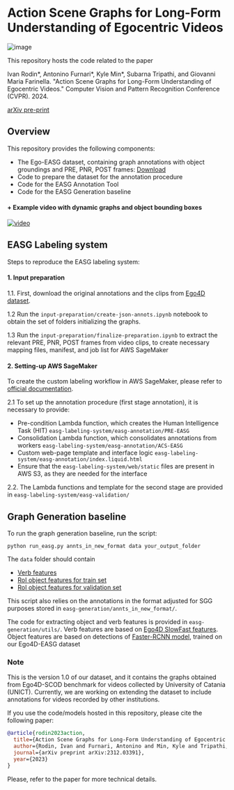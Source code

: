 # Action Scene Graphs for Long-Form Understanding of Egocentric Videos

![image](https://github.com/fpv-iplab/EASG/assets/17033647/e38d266b-ba22-4fff-98b7-29046ec2611d)


This repository hosts the code related to the paper

Ivan Rodin*, Antonino Furnari*, Kyle Min*, Subarna Tripathi, and Giovanni Maria Farinella. "Action Scene Graphs for Long-Form Understanding of Egocentric Videos." Computer Vision and Pattern Recognition Conference (CVPR). 2024.

[arXiv pre-print](https://arxiv.org/pdf/2312.03391.pdf)


## Overview
This repository provides the following components:
 * The Ego-EASG dataset, containing graph annotations with object groundings and PRE, PNR, POST frames: [Download](https://iplab.dmi.unict.it/sharing/EASG/EASG.zip)
 * Code to prepare the dataset for the annotation procedure
 * Code for the EASG Annotation Tool
 * Code for the EASG Generation baseline

#### + Example video with dynamic graphs and object bounding boxes
[![video](http://markdown-videos-api.jorgenkh.no/youtube/Qx3UHbl08K4?width=640&height=360)](https://youtu.be/Qx3UHbl08K4)

## EASG Labeling system

Steps to reproduce the EASG labeling system:

#### 1. Input preparation
1.1. First, download the original annotations and the clips from [Ego4D dataset](https://ego4d-data.org/docs/start-here/).

1.2 Run the `input-preparation/create-json-annots.ipynb` notebook to obtain the set of folders initializing the graphs.

1.3 Run the `input-preparation/finalize-preparation.ipynb` to extract the relevant PRE, PNR, POST frames from video clips, to create necessary mapping files, manifest, and job list for AWS SageMaker

#### 2. Setting-up AWS SageMaker

To create the custom labeling workflow in AWS SageMaker, please refer to [official documentation](https://docs.aws.amazon.com/sagemaker/latest/dg/sms-custom-templates.html).

2.1 To set up the annotation procedure (first stage annotation), it is necessary to provide:
* Pre-condition Lambda function, which creates the Human Intelligence Task (HIT)
`easg-labeling-system/easg-annotation/PRE-EASG`
* Consolidation Lambda function, which consolidates annotations from workers
`easg-labeling-system/easg-annotation/ACS-EASG`
* Custom web-page template and interface logic
`easg-labeling-system/easg-annotation/index.liquid.html`
* Ensure that the `easg-labeling-system/web/static` files are present in AWS S3, as they are needed for the interface

2.2. The Lambda functions and template for the second stage are provided in `easg-labeling-system/easg-validation/`


## Graph Generation baseline

To run the graph generation baseline, run the script:

`python run_easg.py annts_in_new_format data your_output_folder`

The `data` folder should contain
* [Verb features](https://iplab.dmi.unict.it/sharing/EASG/verb_features.pt)
* [RoI object features for train set](https://iplab.dmi.unict.it/sharing/EASG/roi_feats_train.pkl)
* [RoI object features for validation set](https://iplab.dmi.unict.it/sharing/EASG/roi_feats_val.pkl)

This script also relies on the annotations in the format adjusted for SGG purposes stored in `easg-generation/annts_in_new_format/`.

The code for extracting object and verb features is provided in `easg-generation/utils/`. Verb features are based on [Ego4D SlowFast features](https://ego4d-data.org/docs/data/features/). Object features are based on detections of [Faster-RCNN model](https://github.com/facebookresearch/detectron2/blob/main/configs/COCO-Detection/faster_rcnn_R_50_FPN_3x.yaml), trained on our Ego4D-EASG dataset

### Note
This is the version 1.0 of our dataset, and it contains the graphs obtained from Ego4D-SCOD benchmark for videos collected by University of Catania (UNICT).
Currently, we are working on extending the dataset to include annotations for videos recorded by other institutions.

If you use the code/models hosted in this repository, please cite the following paper:

```bibtex
@article{rodin2023action,
  title={Action Scene Graphs for Long-Form Understanding of Egocentric Videos},
  author={Rodin, Ivan and Furnari, Antonino and Min, Kyle and Tripathi, Subarna and Farinella, Giovanni Maria},
  journal={arXiv preprint arXiv:2312.03391},
  year={2023}
}
```

Please, refer to the paper for more technical details.
